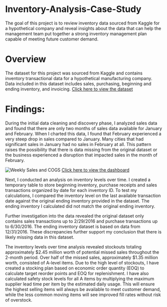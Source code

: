 # Inventory-Analysis-Case-Study

The goal of this project is to review inventory data sourced from Kaggle for a hypothetical company and reveal insights about the data that can help the management team put together a strong inventory management plan capable of meeting future customer demand. 

# Overview 
The dataset for this project was sourced from Kaggle and contains inventory transactional data for a hypothetical manufacturing company. Data included in this dataset includes sales, purchasing, beginning and ending inventory, and invoicing.
[Click here to view the dataset](https://www.kaggle.com/datasets/bhanupratapbiswas/inventory-analysis-case-study?select=SalesFINAL12312016.csv)

# Findings:
During the initial data cleaning and discovery phase, I analyzed sales data and found that there are only two months of sales data available for January and February. When I charted this data, I found that February experienced a very steep drop in sales compared to January. Many cities that had significant sales in January had no sales in February at all. This pattern raises the possibility that there is data missing from the original dataset or the business experienced a disruption that impacted sales in the month of February.

![Weekly Sales and COGS](https://github.com/danielclark141/Inventory-Analysis-Case-Study/assets/69767270/177d6f01-6da1-40d5-ad8e-4a1f56cbe29e)
[Click here to view the dashboard](https://public.tableau.com/app/profile/daniel4029/viz/InventoryAnalysisCaseStudy_16938541269020/Dashboard1)

Next, I conducted an analysis on inventory levels over time. I created a temporary table to store beginning inventory, purchase receipts and sales transactions organized by date for each inventory ID. To test my calculations, I compared the inventory level on the last available transaction date against the original ending inventory provided in the dataset. The ending inventory I calculated did not match the original ending inventory. 


Further investigation into the data revealed the original dataset only contains sales transactions up to 2/29/2016 and purchase transactions up to 6/30/2016. The ending inventory dataset is based on data from 12/31/2016. These discrepancies further support my conclusion that there is likely missing data in this dataset. 

The inventory levels over time analysis revealed stockouts totaling approximately $2.45 million worth of potential missed sales throughout the 2-month period. Over half of the missed sales, approximately $1.35 million worth, consisted of A-level items. Due to the high level of stockouts, I have created a stocking plan based on economic order quantity (EOQ) to calculate target reorder points and EOQ for replenishment. I have also calculated safety stock levels for all A items by multiplying the maximum supplier lead time per item by the estimated daily usage. This will ensure the highest selling items will always be available to meet customer demand, while the less common moving items will see improved fill rates without risk of overstock.  
